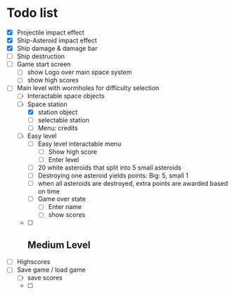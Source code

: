 # Todo list

- [x] Projectile impact effect
- [x] Ship-Asteroid impact effect
- [x] Ship damage & damage bar
- [ ] Ship destruction
- [ ] Game start screen
  - [ ] show Logo over main space system
  - [ ] show high scores
- [ ] Main level with wormholes for difficulty selection
  - [ ] Interactable space objects
  - [ ] Space station
    - [x] station object
    - [ ] selectable station
    - [ ] Menu: credits
  - [ ] Easy level
    - [ ] Easy level interactable menu
      - [ ] Show high score
      - [ ] Enter level
    - [ ] 20 white asteroids that split into 5 small asteroids
    - [ ] Destroying one asteroid yields points: Big: 5, small 1
    - [ ] when all asteroids are destroyed, extra points are awarded based on time
    - [ ] Game over state
      - [ ] Enter name
      - [ ] show scores
  - [ ] Medium Level
    - 
- [ ] Highscores
- [ ] Save game / load game
  - [ ] save scores
  - [ ] 